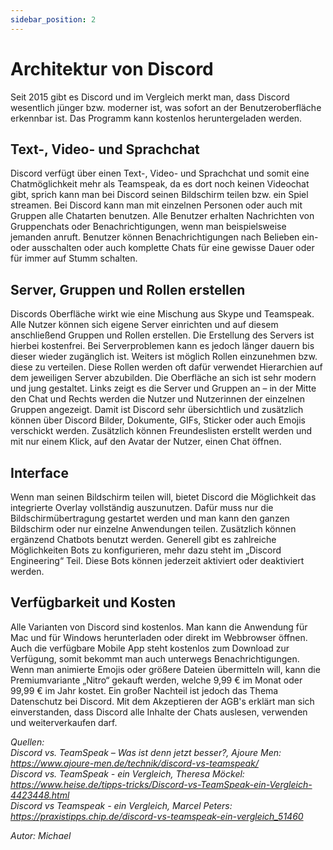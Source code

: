 ```yaml
---
sidebar_position: 2
---
```


# Architektur von Discord

Seit 2015 gibt es Discord und im Vergleich merkt man, dass Discord wesentlich jünger bzw. moderner ist, was sofort an der Benutzeroberfläche erkennbar ist. Das Programm kann kostenlos heruntergeladen werden.

## Text-, Video- und Sprachchat

Discord verfügt über einen Text-, Video- und Sprachchat und somit eine Chatmöglichkeit mehr als Teamspeak, da es dort noch keinen Videochat gibt, sprich kann man bei Discord seinen Bildschirm teilen bzw. ein Spiel streamen. Bei Discord kann man mit einzelnen Personen oder auch mit Gruppen alle Chatarten benutzen. Alle Benutzer erhalten Nachrichten von Gruppenchats oder Benachrichtigungen, wenn man beispielsweise jemanden anruft. Benutzer können Benachrichtigungen nach Belieben ein- oder ausschalten oder auch komplette Chats für eine gewisse Dauer oder für immer auf Stumm schalten.

## Server, Gruppen und Rollen erstellen

Discords Oberfläche wirkt wie eine Mischung aus Skype und Teamspeak. Alle Nutzer können sich eigene Server einrichten und auf diesem anschließend Gruppen und Rollen erstellen. Die Erstellung des Servers ist hierbei kostenfrei. Bei Serverproblemen kann es jedoch länger dauern bis dieser wieder zugänglich ist. Weiters ist möglich Rollen einzunehmen bzw. diese zu verteilen. Diese Rollen werden oft dafür verwendet Hierarchien auf dem jeweiligen Server abzubilden.
Die Oberfläche an sich ist sehr modern und jung gestaltet. Links zeigt es die Server und Gruppen an – in der Mitte den Chat und Rechts werden die Nutzer und Nutzerinnen der einzelnen Gruppen angezeigt. Damit ist Discord sehr übersichtlich und zusätzlich können über Discord Bilder, Dokumente, GIFs, Sticker oder auch Emojis verschickt werden. Zusätzlich können Freundeslisten erstellt werden und mit nur einem Klick, auf den Avatar der Nutzer, einen Chat öffnen.

## Interface

Wenn man seinen Bildschirm teilen will, bietet Discord die Möglichkeit das integrierte Overlay vollständig auszunutzen. Dafür muss nur die Bildschirmübertragung gestartet werden und man kann den ganzen Bildschirm oder nur einzelne Anwendungen teilen. Zusätzlich können ergänzend Chatbots benutzt werden. Generell gibt es zahlreiche Möglichkeiten Bots zu konfigurieren, mehr dazu steht im „Discord Engineering“ Teil. Diese Bots können jederzeit aktiviert oder deaktiviert werden.

## Verfügbarkeit und Kosten

Alle Varianten von Discord sind kostenlos. Man kann die Anwendung für Mac und für Windows herunterladen oder direkt im Webbrowser öffnen. Auch die verfügbare Mobile App steht kostenlos zum Download zur Verfügung, somit bekommt man auch unterwegs Benachrichtigungen. Wenn man animierte Emojis oder größere Dateien übermitteln will, kann die Premiumvariante „Nitro“ gekauft werden, welche 9,99 € im Monat oder 99,99 € im Jahr kostet. Ein großer Nachteil ist jedoch das Thema Datenschutz bei Discord. Mit dem Akzeptieren der AGB's erklärt man sich einverstanden, dass Discord alle Inhalte der Chats auslesen, verwenden und weiterverkaufen darf.

*Quellen:*  
*Discord vs. TeamSpeak – Was ist denn jetzt besser?, Ajoure Men: https://www.ajoure-men.de/technik/discord-vs-teamspeak/*  
*Discord vs. TeamSpeak - ein Vergleich, Theresa Möckel: https://www.heise.de/tipps-tricks/Discord-vs-TeamSpeak-ein-Vergleich-4423448.html*  
*Discord vs Teamspeak - ein Vergleich, Marcel Peters: https://praxistipps.chip.de/discord-vs-teamspeak-ein-vergleich_51460*  

*Autor: Michael*